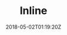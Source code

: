 ---
date: "2018-05-02T01:19:20Z"
title: "Inline"
description: "Description of the inline asset type"
weight: "41003"
categories: [ "Ship Assets" ]
index: ["docs/products", "docs"]
icon: "replicatedShip"
gradient: "console"
---